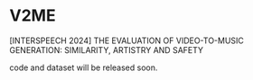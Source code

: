 # V2ME
[INTERSPEECH 2024] THE EVALUATION OF VIDEO-TO-MUSIC GENERATION: SIMILARITY, ARTISTRY AND SAFETY

code and dataset will be released soon.
